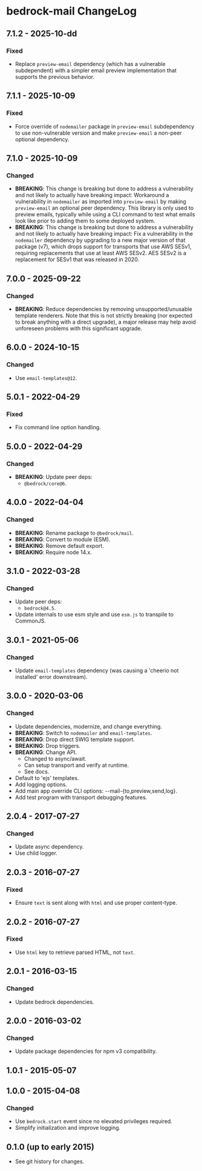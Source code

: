 # bedrock-mail ChangeLog

## 7.1.2 - 2025-10-dd

### Fixed
- Replace `preview-email` dependency (which has a vulnerable subdependent)
  with a simpler email preview implementation that supports the previous
  behavior.

## 7.1.1 - 2025-10-09

### Fixed
- Force override of `nodemailer` package in `preview-email` subdependency to
  use non-vulnerable version and make `preview-email` a non-peer optional
  dependency.

## 7.1.0 - 2025-10-09

### Changed
- **BREAKING**: This change is breaking but done to address a vulnerability
  and not likely to actually have breaking impact: Workaround a vulnerability
  in `nodemailer` as imported into `preview-email` by making `preview-email`
  an optional peer dependency. This library is only used to preview emails,
  typically while using a CLI command to test what emails look like prior to
  adding them to some deployed system.
- **BREAKING**: This change is breaking but done to address a vulnerability
  and not likely to actually have breaking impact: Fix a vulnerability in the
  `nodemailer` dependency by upgrading to a new major version of that package
  (v7), which drops support for transports that use AWS SESv1, requiring
  replacements that use at least AWS SESv2. AES SESv2 is a replacement for
  SESv1 that was released in 2020.

## 7.0.0 - 2025-09-22

### Changed
- **BREAKING**: Reduce dependencies by removing unsupported/unusable template
  renderers. Note that this is not strictly breaking (nor expected to break
  anything with a direct upgrade), a major release may help avoid unforeseen
  problems with this significant upgrade.

## 6.0.0 - 2024-10-15

### Changed
- Use `email-templates@12`.

## 5.0.1 - 2022-04-29

### Fixed
- Fix command line option handling.

## 5.0.0 - 2022-04-29

### Changed
- **BREAKING**: Update peer deps:
  - `@bedrock/core@6`.

## 4.0.0 - 2022-04-04

### Changed
- **BREAKING**: Rename package to `@bedrock/mail`.
- **BREAKING**: Convert to module (ESM).
- **BREAKING**: Remove default export.
- **BREAKING**: Require node 14.x.

## 3.1.0 - 2022-03-28

### Changed
- Update peer deps:
  - `bedrock@4.5`.
- Update internals to use esm style and use `esm.js` to
  transpile to CommonJS.

## 3.0.1 - 2021-05-06

### Changed
- Update `email-templates` dependency (was causing a 'cheerio not installed' error
  downstream).

## 3.0.0 - 2020-03-06

### Changed
- Update dependencies, modernize, and change everything.
- **BREAKING**: Switch to `nodemailer` and `email-templates`.
- **BREAKING**: Drop direct SWIG template support.
- **BREAKING**: Drop triggers.
- **BREAKING**: Change API.
  - Changed to async/await.
  - Can setup transport and verify at runtime.
  - See docs.
- Default to 'ejs' templates.
- Add logging options.
- Add main app override CLI options: --mail-{to,preview,send,log}.
- Add test program with transport debugging features.

## 2.0.4 - 2017-07-27

### Changed
- Update async dependency.
- Use child logger.

## 2.0.3 - 2016-07-27

### Fixed
- Ensure `text` is sent along with `html` and use proper content-type.

## 2.0.2 - 2016-07-27

### Fixed
- Use `html` key to retrieve parsed HTML, not `text`.

## 2.0.1 - 2016-03-15

### Changed
- Update bedrock dependencies.

## 2.0.0 - 2016-03-02

### Changed
- Update package dependencies for npm v3 compatibility.

## 1.0.1 - 2015-05-07

## 1.0.0 - 2015-04-08

### Changed
- Use `bedrock.start` event since no elevated privileges required.
- Simplify initialization and improve logging.

## 0.1.0 (up to early 2015)

- See git history for changes.
